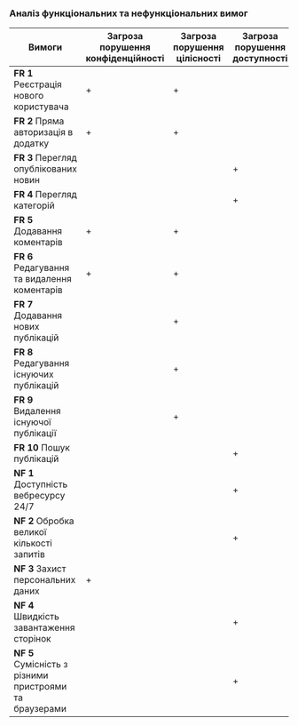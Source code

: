 ### Аналіз функціональних та нефункціональних вимог
| Вимоги             | Загроза порушення конфіденційності | Загроза порушення цілісності | Загроза порушення доступності |
|--------------------|------------------------------------|-----------------------------|-------------------------------|
| **FR 1** Реєстрація нового користувача | +                                  | +                             |                               |
| **FR 2** Пряма авторизація в додатку   | +                                  | +                             |                               |
| **FR 3** Перегляд опублікованих новин  |                                    |                               | +                             |
| **FR 4** Перегляд категорій            |                                    |                               | +                             |
| **FR 5** Додавання коментарів          | +                                  | +                             |                               |
| **FR 6** Редагування та видалення коментарів | +                                  | +                             |                               |
| **FR 7** Додавання нових публікацій    |                                    | +                             |                               |
| **FR 8** Редагування існуючих публікацій |                                    | +                             |                               |
| **FR 9** Видалення існуючої публікації |                                    | +                             |                               |
| **FR 10** Пошук публікацій             |                                    |                               | +                             |
| **NF 1** Доступність вебресурсу 24/7   |                                    |                               | +                             |
| **NF 2** Обробка великої кількості запитів |                                    |                               | +                             |
| **NF 3** Захист персональних даних     | +                                  |                               |                               |
| **NF 4** Швидкість завантаження сторінок |                                    |                               | +                             |
| **NF 5** Сумісність з різними пристроями та браузерами |                                    |                               | +                             |
